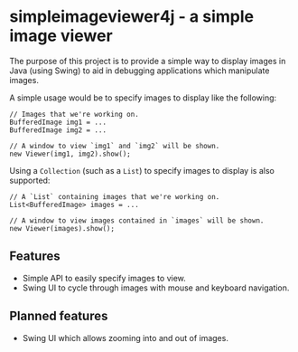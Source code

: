 simpleimageviewer4j - a simple image viewer
===========================================

The purpose of this project is to provide a simple way to display images
in Java (using Swing) to aid in debugging applications which manipulate
images.

A simple usage would be to specify images to display like the following:

```
// Images that we're working on.
BufferedImage img1 = ...
BufferedImage img2 = ...

// A window to view `img1` and `img2` will be shown.
new Viewer(img1, img2).show();
```

Using a `Collection` (such as a `List`) to specify images to display is also supported:

```
// A `List` containing images that we're working on.
List<BufferedImage> images = ...

// A window to view images contained in `images` will be shown.
new Viewer(images).show();
```


Features
--------

* Simple API to easily specify images to view.
* Swing UI to cycle through images with mouse and keyboard navigation.


Planned features
----------------

* Swing UI which allows zooming into and out of images.
